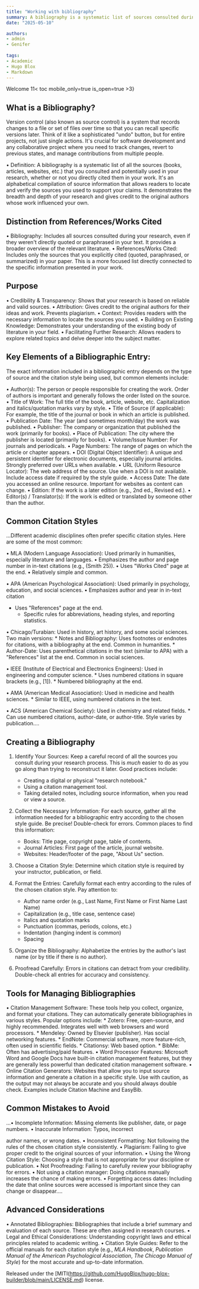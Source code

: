 ```yaml
---
title: "Working with bibliography"
summary: A bibliography is a systematic list of sources consulted during research, crucial for academic credibility and avoiding plagiarism. It differs from "References" by including all sources, not just those directly cited. Key elements include author, title, publication details, and DOI/URL. Common citation styles like MLA, APA, and Chicago each have specific formatting rules. Creating a bibliography involves gathering source information, choosing a style, formatting entries, alphabetizing, and proofreading. Tools like Zotero and Mendeley streamline the process, but careful attention to detail is essential to avoid common mistakes and maintain academic integrity.
date: "2025-05-10"

authors:
- admin
- Genifer
  
tags:
- Academic
- Hugo Blox
- Markdown
---
```

Welcome
11< toc mobile_only=true is_open=true >3}

## What is a Bibliography?

Version control (also known as source control) is a system that records changes to a file or set of files over time so that you can recall specific versions later.  Think of it like a sophisticated "undo" button, but for entire projects, not just single actions. It's crucial for software development and any collaborative project where you need to track changes, revert to previous states, and manage contributions from multiple people.

•  Definition: A bibliography is a systematic list of all the sources (books, articles, websites, etc.) that you consulted and potentially used in your research, whether or not you directly cited them in your work. It's an alphabetical compilation of source information that allows readers to locate and verify the sources you used to support your claims. It demonstrates the breadth and depth of your research and gives credit to the original authors whose work influenced your own.

## Distinction from References/Works Cited

•  Bibliography: Includes all sources consulted during your research, even if they weren't directly quoted or paraphrased in your text. It provides a broader overview of the relevant literature.
  •  References/Works Cited: Includes only the sources that you explicitly cited (quoted, paraphrased, or summarized) in your paper. This is a more focused list directly connected to the specific information presented in your work.

## Purpose

•  Credibility & Transparency: Shows that your research is based on reliable and valid sources.
  •  Attribution: Gives credit to the original authors for their ideas and work. Prevents plagiarism.
  •  Context: Provides readers with the necessary information to locate the sources you used.
  •  Building on Existing Knowledge: Demonstrates your understanding of the existing body of literature in your field.
  •  Facilitating Further Research: Allows readers to explore related topics and delve deeper into the subject matter.

## Key Elements of a Bibliographic Entry:

The exact information included in a bibliographic entry depends on the type of source and the citation style being used, but common elements include:

•  Author(s): The person or people responsible for creating the work. Order of authors is important and generally follows the order listed on the source.
•  Title of Work: The full title of the book, article, website, etc. Capitalization and italics/quotation marks vary by style.
•  Title of Source (if applicable): For example, the title of the journal or book in which an article is published.
•  Publication Date: The year (and sometimes month/day) the work was published.
•  Publisher: The company or organization that published the work (primarily for books).
•  Place of Publication: The city where the publisher is located (primarily for books).
•  Volume/Issue Number: For journals and periodicals.
•  Page Numbers: The range of pages on which the article or chapter appears.
•  DOI (Digital Object Identifier): A unique and persistent identifier for electronic documents, especially journal articles. Strongly preferred over URLs when available.
•  URL (Uniform Resource Locator): The web address of the source. Use when a DOI is not available. Include access date if required by the style guide.
•  Access Date: The date you accessed an online resource. Important for websites as content can change.
•  Edition: If the work is a later edition (e.g., 2nd ed., Revised ed.).
•  Editor(s) / Translator(s): If the work is edited or translated by someone other than the author.

## Common Citation Styles

...Different academic disciplines often prefer specific citation styles. Here are some of the most common:

•  MLA (Modern Language Association): Used primarily in humanities, especially literature and languages.
  •  Emphasizes the author and page number in in-text citations (e.g., (Smith 25)).
  •  Uses "Works Cited" page at the end.
  •  Relatively simple and common.

•  APA (American Psychological Association): Used primarily in psychology, education, and social sciences.
  •  Emphasizes author and year in in-text citation


*   Uses "References" page at the end.
    *   Specific rules for abbreviations, heading styles, and reporting statistics.

•   Chicago/Turabian:  Used in history, art history, and some social sciences.  Two main versions:
    *   Notes and Bibliography: Uses footnotes or endnotes for citations, with a bibliography at the end.  Common in humanities.
    *   Author-Date: Uses parenthetical citations in the text (similar to APA) with a "References" list at the end.  Common in social sciences.

•   IEEE (Institute of Electrical and Electronics Engineers): Used in engineering and computer science.
    *   Uses numbered citations in square brackets (e.g., [1]).
    *   Numbered bibliography at the end.

•   AMA (American Medical Association): Used in medicine and health sciences.
    *   Similar to IEEE, using numbered citations in the text.

•   ACS (American Chemical Society): Used in chemistry and related fields.
    *   Can use numbered citations, author-date, or author-title.  Style varies by publication....
    
## Creating a Bibliography

1.  Identify Your Sources:  Keep a careful record of all the sources you consult during your research process.  This is *much* easier to do as you go along than trying to reconstruct it later.  Good practices include:
    *   Creating a digital or physical "research notebook."
    *   Using a citation management tool.
    *   Taking detailed notes, including source information, when you read or view a source.

2.  Collect the Necessary Information:  For each source, gather all the information needed for a bibliographic entry according to the chosen style guide.  Be precise!  Double-check for errors.  Common places to find this information:
    *   Books: Title page, copyright page, table of contents.
    *   Journal Articles: First page of the article, journal website.
    *   Websites:  Header/footer of the page, "About Us" section.

3.  Choose a Citation Style:  Determine which citation style is required by your instructor, publication, or field.

4.  Format the Entries:  Carefully format each entry according to the rules of the chosen citation style. Pay attention to:
    *   Author name order (e.g., Last Name, First Name or First Name Last Name)
    *   Capitalization (e.g., title case, sentence case)
    *   Italics and quotation marks
    *   Punctuation (commas, periods, colons, etc.)
    *   Indentation (hanging indent is common)
    *   Spacing

5.  Organize the Bibliography: Alphabetize the entries by the author's last name (or by title if there is no author).

6.  Proofread Carefully:  Errors in citations can detract from your credibility.  Double-check all entries for accuracy and consistency.

## Tools for Managing Bibliographies

•   Citation Management Software:  These tools help you collect, organize, and format your citations.  They can automatically generate bibliographies in various styles.  Popular options include:
    *   Zotero: Free, open-source, and highly recommended. Integrates well with web browsers and word processors.
    *   Mendeley:  Owned by Elsevier (publisher). Has social networking features.
    *   EndNote:  Commercial software, more feature-rich, often used in scientific fields.
    *   Citationsy: Web based option.
    *   BibMe: Often has advertising/paid features.
•   Word Processor Features:  Microsoft Word and Google Docs have built-in citation management features, but they are generally less powerful than dedicated citation management software.
•   Online Citation Generators: Websites that allow you to input source information and generate a citation in a specific style.  Use with caution, as the output may not always be accurate and you should always double check.  Examples include Citation Machine and EasyBib.

## Common Mistakes to Avoid

...•   Incomplete Information:  Missing elements like publisher, date, or page numbers.
•   Inaccurate Information:  Typos, incorrect


author names, or wrong dates.
•   Inconsistent Formatting:  Not following the rules of the chosen citation style consistently.
•   Plagiarism:  Failing to give proper credit to the original sources of your information.
•   Using the Wrong Citation Style:  Choosing a style that is not appropriate for your discipline or publication.
•   Not Proofreading:  Failing to carefully review your bibliography for errors.
•   Not using a citation manager: Doing citations manually increases the chance of making errors.
•   Forgetting access dates: Including the date that online sources were accessed is important since they can change or disappear....

## Advanced Considerations

•   Annotated Bibliographies:  Bibliographies that include a brief summary and evaluation of each source.  These are often assigned in research courses.
•   Legal and Ethical Considerations: Understanding copyright laws and ethical principles related to academic writing.
•   Citation Style Guides:  Refer to the official manuals for each citation style (e.g., *MLA Handbook*, *Publication Manual of the American Psychological Association*, *The Chicago Manual of Style*) for the most accurate and up-to-date information.


Released under the [MITI(https://github.com/HugoBlox/hugo-blox-builder/blob/main/LICENSE.md) license.

